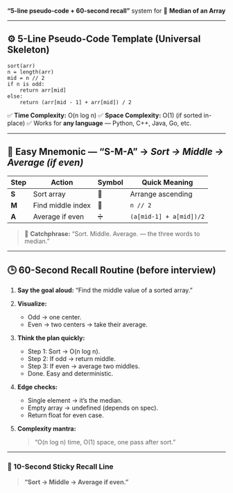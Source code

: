 **“5-line pseudo-code + 60-second recall”** system for
🧩 **Median of an Array**

---

## ⚙️ 5-Line Pseudo-Code Template (Universal Skeleton)

```
sort(arr)
n = length(arr)
mid = n // 2
if n is odd:
    return arr[mid]
else:
    return (arr[mid - 1] + arr[mid]) / 2
```

✅ **Time Complexity:** O(n log n)
✅ **Space Complexity:** O(1) (if sorted in-place)
✅ Works for **any language** — Python, C++, Java, Go, etc.

---

## 🧠 Easy Mnemonic — “**S-M-A**” → *Sort → Middle → Average (if even)*

| Step  | Action            | Symbol | Quick Meaning           |
| ----- | ----------------- | ------ | ----------------------- |
| **S** | Sort array        | 🔀     | Arrange ascending       |
| **M** | Find middle index | 🎯     | `n // 2`                |
| **A** | Average if even   | ➗      | `(a[mid-1] + a[mid])/2` |

> 💬 **Catchphrase:**
> “Sort. Middle. Average. — the three words to median.”

---

## 🕒 60-Second Recall Routine (before interview)

1. **Say the goal aloud:**
   “Find the middle value of a sorted array.”

2. **Visualize:**

   * Odd → one center.
   * Even → two centers → take their average.

3. **Think the plan quickly:**

   * Step 1: Sort → O(n log n).
   * Step 2: If odd → return middle.
   * Step 3: If even → average two middles.
   * Done. Easy and deterministic.

4. **Edge checks:**

   * Single element → it’s the median.
   * Empty array → undefined (depends on spec).
   * Return float for even case.

5. **Complexity mantra:**

   > “O(n log n) time, O(1) space, one pass after sort.”

---

### 🎯 10-Second Sticky Recall Line

> **“Sort → Middle → Average if even.”**
